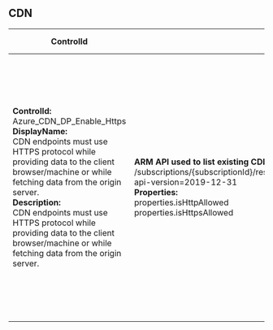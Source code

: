 ## CDN

| ControlId | Dependent Azure API(s) and Properties | Control spec |
|-----------|-------------------------------------|------------------|
| <b>ControlId:</b><br>Azure_CDN_DP_Enable_Https<br><b>DisplayName:</b><br>CDN endpoints must use HTTPS protocol while providing data to the client browser/machine or while fetching data from the origin server.<br><b>Description: </b><br> CDN endpoints must use HTTPS protocol while providing data to the client browser/machine or while fetching data from the origin server.| <b> ARM API used to list existing CDN endpoints: </b> <br> /subscriptions/{subscriptionId}/resourceGroups/{resourcegroupName}/providers/Microsoft.Cdn/profiles/{profileName}/endpoints? <br> api-version=2019-12-31 <br><b>Properties:</b><br> properties.isHttpAllowed <br> properties.isHttpsAllowed | <b>Passed: </b><br> CDN endpoints are configured with HTTPS protocol only or HTTP to HTTPs redirection rule. <br><b>Failed: </b><br> CDN endpoints are not configured with HTTPS protocol only or HTTP to HTTPs redirection rule. |